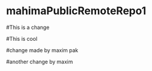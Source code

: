 # mahimaPublicRemoteRepo1

#This is a change

#This is cool

#change made by maxim pak

#another change by maxim
